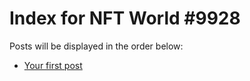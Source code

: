 # Index for NFT World #9928
Posts will be displayed in the order below:

- [Your first post](./001-first.md)

